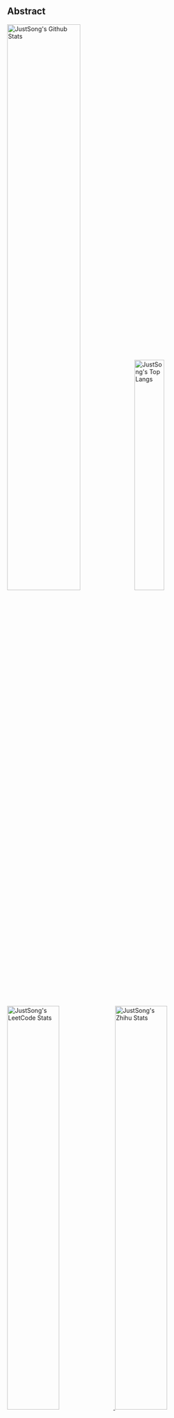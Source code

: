## Abstract
<p>
  <img src="https://github-readme-stats.vercel.app/api?username=songquanpeng&show_icons=true&hide_border=true" alt="JustSong's Github Stats" width="58%" />
  <img src="https://github-readme-stats.vercel.app/api/top-langs/?username=songquanpeng&layout=compact&hide_border=true&langs_count=10" alt="JustSong's Top Langs" width="37%" /> 
</p>

<a href="https://github.com/songquanpeng/stats-cards">
<p>
  <img src="https://stats.justsong.cn/api/leetcode/?username=quanpeng&theme=light" alt="JustSong's LeetCode Stats" width="49%" />
  <img src="https://stats.justsong.cn/api/zhihu/?username=songwonderful&theme=light" alt="JustSong's Zhihu Stats" width="49%" /> 
</p>
</a>

![skills](https://skillicons.dev/icons?i=c,cpp,go,py,html,css,js,nodejs,java,md,pytorch,tensorflow,flask,fastapi,express,qt,react,cmake,docker,git,linux,nginx,mysql,redis,sqlite,githubactions,heroku,vercel,visualstudio,vscode)


## Top Projects
|Project|Description|Stars|
|:--|:--|:--|
|[message-pusher](https://github.com/songquanpeng/message-pusher)|搭建专属于你的消息推送服务，支持多种消息推送方式，支持 Markdown，仅单可执行文件，开箱即用|`1015⭐`|
|[go-file](https://github.com/songquanpeng/go-file)|基于 Go 的文件分享工具，仅单可执行文件，开箱即用，内置图床和视频播放页面. File sharing tool based on Go.|`501⭐`|
|[one-api](https://github.com/songquanpeng/one-api)|All in one 的 OpenAI 接口，整合各种 API 访问方式，也可作为 OpenAI API 代理使用，仅单可执行文件，已打包好 Docker 镜像，一键部署，开箱即用|`256⭐`|
|[pytorch-template](https://github.com/songquanpeng/pytorch-template)|To be the world's best PyTorch project template.|`178⭐`|
|[stats-cards](https://github.com/songquanpeng/stats-cards)|在 README 中展示你在知乎，GitHub，B 站，LeetCode，掘金，CSDN，牛客等网站的数据，也可用于服务状态监控. Show your LeetCode & GitHub stats in GitHub Profile.|`148⭐`|
|[pronunciation-corrector](https://github.com/songquanpeng/pronunciation-corrector)|拯救你的英语发音，告别因发音错误带来的尴尬！|`119⭐`|
|[blog](https://github.com/songquanpeng/blog)|基于 Node.js 的个人博客系统. Node.js based blog system.|`44⭐`|
|[go-public](https://github.com/songquanpeng/go-public)|基于 Go 的端口转发工具，开箱即用. Yet another port forward tool, but easy to use.|`29⭐`|
|[battle-city](https://github.com/songquanpeng/battle-city)|基于 TypeScript 的《坦克大战》的非标准实现. Yet another Battle City implementation with TypeScript.|`23⭐`|
|[microblog](https://github.com/songquanpeng/microblog)|基于 Go 的个人微博客，一个供你闲言碎语的地方. Go based microblog system.|`21⭐`|

## Recent Updates
|Project|Description|Last Update|
|:--|:--|:--|
|[one-api](https://github.com/songquanpeng/one-api)|All in one 的 OpenAI 接口，整合各种 API 访问方式，也可作为 OpenAI API 代理使用，仅单可执行文件，已打包好 Docker 镜像，一键部署，开箱即用|![2023-04-29 18:42:11](https://img.shields.io/badge/2023--04--29-18%3A42%3A11-brightgreen?style=flat-square)|
|[gin-template](https://github.com/songquanpeng/gin-template)|用于 Gin & React 项目的模板. Template for Gin & React projects.|![2023-04-28 09:50:18](https://img.shields.io/badge/2023--04--28-09%3A50%3A18-brightgreen?style=flat-square)|
|[message-pusher](https://github.com/songquanpeng/message-pusher)|搭建专属于你的消息推送服务，支持多种消息推送方式，支持 Markdown，仅单可执行文件，开箱即用|![2023-04-28 09:48:18](https://img.shields.io/badge/2023--04--28-09%3A48%3A18-brightgreen?style=flat-square)|
|[stats-cards](https://github.com/songquanpeng/stats-cards)|在 README 中展示你在知乎，GitHub，B 站，LeetCode，掘金，CSDN，牛客等网站的数据，也可用于服务状态监控. Show your LeetCode & GitHub stats in GitHub Profile.|![2023-04-24 23:10:35](https://img.shields.io/badge/2023--04--24-23%3A10%3A35-brightgreen?style=flat-square)|
|[personal-assistant](https://github.com/songquanpeng/personal-assistant)|让生活简单一点的个人助理应用. A personal assistant app that makes your life easier.|![2023-04-24 22:02:06](https://img.shields.io/badge/2023--04--24-22%3A02%3A06-brightgreen?style=flat-square)|
|[songquanpeng](https://github.com/songquanpeng/songquanpeng)|Automatically update your GitHub profile with GitHub Actions.|![2023-04-23 20:28:00](https://img.shields.io/badge/2023--04--23-20%3A28%3A00-brightgreen?style=flat-square)|
|[go-file](https://github.com/songquanpeng/go-file)|基于 Go 的文件分享工具，仅单可执行文件，开箱即用，内置图床和视频播放页面. File sharing tool based on Go.|![2023-04-22 17:26:10](https://img.shields.io/badge/2023--04--22-17%3A26%3A10-brightgreen?style=flat-square)|
|[go-relay](https://github.com/songquanpeng/go-relay)|基于 Go 的 HTTP 中继工具，为你的服务器请求 OpenAI 的 API 提供中继服务，也可用于搭建镜像站，开箱即用. Golang based HTTP relay server.|![2023-04-19 16:13:01](https://img.shields.io/badge/2023--04--19-16%3A13%3A01-brightgreen?style=flat-square)|
|[blog](https://github.com/songquanpeng/blog)|基于 Node.js 的个人博客系统. Node.js based blog system.|![2023-04-18 16:34:34](https://img.shields.io/badge/2023--04--18-16%3A34%3A34-brightgreen?style=flat-square)|
|[userscripts](https://github.com/songquanpeng/userscripts)|在浏览器中执行的脚本，在终端执行的脚本所在的仓库：https://github.com/songquanpeng/scripts|![2023-04-18 09:39:45](https://img.shields.io/badge/2023--04--18-09%3A39%3A45-brightgreen?style=flat-square)|



*Last updated on: 2023-04-30 20:26:56*
